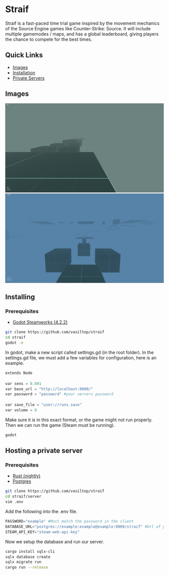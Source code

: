 # Straif

Straif is a fast-paced time trial game inspired by the movement mechanics of the Source Engine games like Counter-Strike: Source. It will include multiple gamemodes / maps, and has a global leaderboard, giving players the chance to compete for the best times.

## Quick Links
- [Images](#Images)
- [Installation](#installing)
- [Private Servers](#hosting-a-private-server)

## Images

![image 1](./images/game1.png)
![image 2](./images/game3.png)
## Installing
### Prerequisites

- [Godot Steamworks (4.2.2)](https://github.com/GodotSteam/GodotSteam/releases/tag/v4.7)

```bash
git clone https://github.com/vasiltop/straif
cd straif
godot -e
```

In godot, make a new script called settings.gd (in the root folder). In the settings.gd file, we must add a few variables for configuration, here is an example.

```python
extends Node

var sens = 0.001
var base_url = "http://localhost:8000/"
var password = "password" #your servers password

var save_file = "user://runs.save"
var volume = 0
```

Make sure it is in this exact format, or the game might not run properly.
Then we can run the game (Steam must be running).

```bash
godot
```

## Hosting a private server

### Prerequisites

- [Rust (nightly)](https://www.rust-lang.org/)
- [Postgres](https://www.postgresql.org/)

```bash
git clone https://github.com/vasiltop/straif
cd straif/server
vim .env
```

Add the following into the .env file.

```python
PASSWORD="example" #Must match the password in the client
DATABASE_URL="postgres://example:example@example:0000/straif" #Url of your postgres server
STEAM_API_KEY="steam-web-api-key"
```

Now we setup the database and run our server.

```bash
cargo install sqlx-cli
sqlx database create
sqlx migrate run
cargo run --release
```
